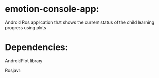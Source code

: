 # emotion-console-app:
Android Ros application that shows the current status of the child learning progress using plots

# Dependencies:

AndroidPlot library

Rosjava
